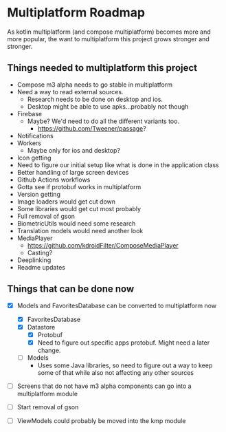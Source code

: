 # Multiplatform Roadmap

As kotlin multiplatform (and compose multiplatform) becomes more and more popular, the want to
multiplatform this project grows stronger and stronger.

## Things needed to multiplatform this project

- Compose m3 alpha needs to go stable in multiplatform
- Need a way to read external sources.
    - Research needs to be done on desktop and ios.
    - Desktop might be able to use apks...probably not though
- Firebase
    - Maybe? We'd need to do all the different variants too.
        - https://github.com/Tweener/passage?
- Notifications
- Workers
    - Maybe only for ios and desktop?
- Icon getting
- Need to figure our initial setup like what is done in the application class
- Better handling of large screen devices
- Github Actions workflows
- Gotta see if protobuf works in multiplatform
- Version getting
- Image loaders would get cut down
- Some libraries would get cut most probably
- Full removal of gson
- BiometricUtils would need some research
- Translation models would need another look
- MediaPlayer
    - https://github.com/kdroidFilter/ComposeMediaPlayer
    - Casting?
- Deeplinking
- Readme updates

## Things that can be done now

- [x] Models and FavoritesDatabase can be converted to multiplatform now
  - [x] FavoritesDatabase
  - [x] Datastore
    - [x] Protobuf
    - [x] Need to figure out specific apps protobuf. Might need a later change.
  - [ ] Models
    - Uses some Java libraries, so need to figure out a way to keep some of that while also not
      affecting any other sources
- [ ] Screens that do not have m3 alpha components can go into a multiplatform module
- [ ] Start removal of gson
- [ ] ViewModels could probably be moved into the kmp module

